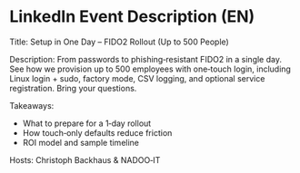 # LinkedIn Event Description (EN)

Title: Setup in One Day – FIDO2 Rollout (Up to 500 People)

Description:
From passwords to phishing‑resistant FIDO2 in a single day. See how we provision up to 500 employees with one‑touch login, including Linux login + sudo, factory mode, CSV logging, and optional service registration. Bring your questions.

Takeaways:
- What to prepare for a 1‑day rollout
- How touch‑only defaults reduce friction
- ROI model and sample timeline

Hosts: Christoph Backhaus & NADOO‑IT
